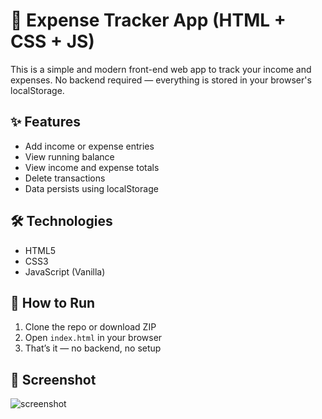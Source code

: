# 💸 Expense Tracker App (HTML + CSS + JS)

This is a simple and modern front-end web app to track your income and expenses. No backend required — everything is stored in your browser's localStorage.

## ✨ Features

- Add income or expense entries
- View running balance
- View income and expense totals
- Delete transactions
- Data persists using localStorage

## 🛠 Technologies

- HTML5
- CSS3
- JavaScript (Vanilla)

## 🚀 How to Run

1. Clone the repo or download ZIP  
2. Open `index.html` in your browser  
3. That’s it — no backend, no setup

## 📸 Screenshot

![screenshot](https://dummyimage.com/600x400/000/fff&text=Expense+Tracker+UI)

